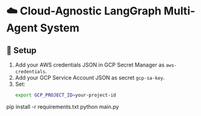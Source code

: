 # ☁️ Cloud-Agnostic LangGraph Multi-Agent System

## 🔧 Setup

1. Add your AWS credentials JSON in GCP Secret Manager as `aws-credentials`.
2. Add your GCP Service Account JSON as secret `gcp-sa-key`.
3. Set:
   ```bash
   export GCP_PROJECT_ID=your-project-id
pip install -r requirements.txt
python main.py
